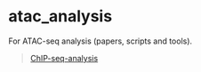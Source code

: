 # atac_analysis
For ATAC-seq analysis (papers, scripts and tools).
>[ChIP-seq-analysis](https://github.com/crazyhottommy/ChIP-seq-analysis)
>
